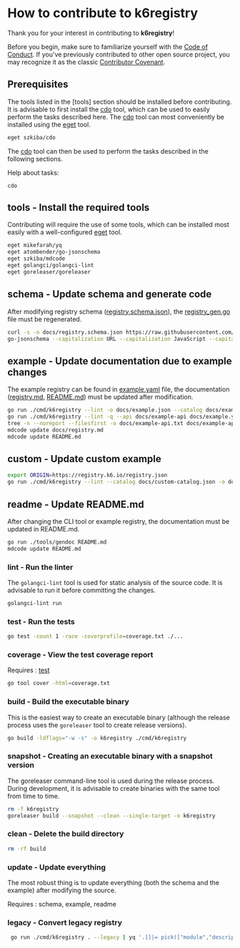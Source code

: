 # How to contribute to k6registry

Thank you for your interest in contributing to **k6registry**!

Before you begin, make sure to familiarize yourself with the [Code of Conduct](CODE_OF_CONDUCT.md). If you've previously contributed to other open source project, you may recognize it as the classic [Contributor Covenant](https://contributor-covenant.org/).


## Prerequisites

The tools listed in the [tools] section should be installed before contributing. It is advisable to first install the [cdo] tool, which can be used to easily perform the tasks described here. The [cdo] tool can most conveniently be installed using the [eget] tool.

```bash
eget szkiba/cdo
```

The [cdo] tool can then be used to perform the tasks described in the following sections.

Help about tasks:

```
cdo
```

[cdo]: (https://github.com/szkiba/cdo)
[eget]: https://github.com/zyedidia/eget

## tools - Install the required tools

Contributing will require the use of some tools, which can be installed most easily with a well-configured [eget] tool.

```bash
eget mikefarah/yq
eget atombender/go-jsonschema
eget szkiba/mdcode
eget golangci/golangci-lint
eget goreleaser/goreleaser
```

## schema - Update schema and generate code

After modifying registry schema ([registry.schema.json]), the [registry_gen.go] file must be regenerated.

```bash
curl -s -o docs/registry.schema.json https://raw.githubusercontent.com/grafana/k6-extension-registry/main/registry.schema.json
go-jsonschema --capitalization URL --capitalization JavaScript --capitalization OSS -p k6registry --only-models -o registry_gen.go docs/registry.schema.json
```

[registry.schema.json]: docs/registry.schema.json
[registry_gen.go]: registry_gen.go

## example - Update documentation due to example changes

The example registry can be found in [example.yaml] file, the documentation ([registry.md], [README.md]) must be updated after modification.

```bash
go run ./cmd/k6registry --lint -o docs/example.json --catalog docs/example-catalog.json docs/example.yaml
go run ./cmd/k6registry --lint -q --api docs/example-api docs/example.yaml
tree -n --noreport --filesfirst -o docs/example-api.txt docs/example-api 
mdcode update docs/registry.md
mdcode update README.md
```

[example.yaml]: docs/example.yaml
[registry.md]: docs/registry.md
[README.md]: README.md

## custom - Update custom example

```bash
export ORIGIN=https://registry.k6.io/registry.json
go run ./cmd/k6registry --lint --catalog docs/custom-catalog.json -o docs/custom.json --origin $ORIGIN docs/custom.yaml
```

## readme - Update README.md

After changing the CLI tool or example registry, the documentation must be updated in README.md.

```bash
go run ./tools/gendoc README.md
mdcode update README.md
```

### lint - Run the linter

The `golangci-lint` tool is used for static analysis of the source code.
It is advisable to run it before committing the changes.

```bash
golangci-lint run
```

### test - Run the tests

```bash
go test -count 1 -race -coverprofile=coverage.txt ./...
```

[test]: <#test---run-the-tests>

### coverage - View the test coverage report

Requires
: [test]

```bash
go tool cover -html=coverage.txt
```

### build - Build the executable binary

This is the easiest way to create an executable binary (although the release process uses the `goreleaser` tool to create release versions).

```bash
go build -ldflags="-w -s" -o k6registry ./cmd/k6registry
```

[build]: <#build---build-the-executable-binary>

### snapshot - Creating an executable binary with a snapshot version

The goreleaser command-line tool is used during the release process. During development, it is advisable to create binaries with the same tool from time to time.

```bash
rm -f k6registry
goreleaser build --snapshot --clean --single-target -o k6registry
```

[snapshot]: <#snapshot---creating-an-executable-binary-with-a-snapshot-version>

### clean - Delete the build directory

```bash
rm -rf build
```

### update - Update everything

The most robust thing is to update everything (both the schema and the example) after modifying the source.

Requires
: schema, example, readme

### legacy - Convert legacy registry

```bash
 go run ./cmd/k6registry . --legacy | yq '.[]|= pick(["module","description","tier","products","imports","outputs","repo","categories"])|sort_by(.module)' > ./docs/legacy.yaml
```